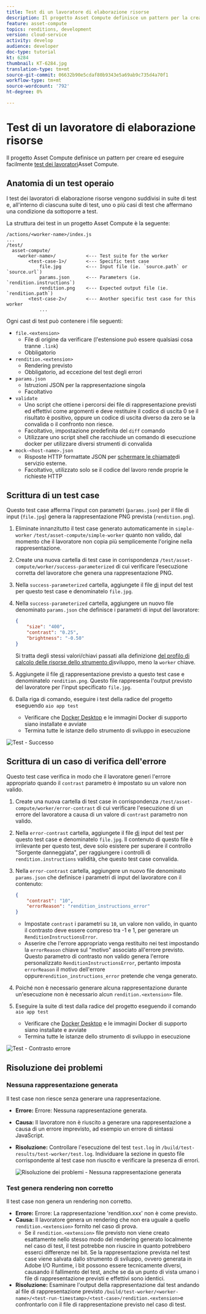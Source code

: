 ```yaml
---
title: Test di un lavoratore di elaborazione risorse
description: Il progetto Asset Compute definisce un pattern per la creazione e l’esecuzione di test dei lavoratori Asset Compute.
feature: asset-compute
topics: renditions, development
version: cloud-service
activity: develop
audience: developer
doc-type: tutorial
kt: 6284
thumbnail: KT-6284.jpg
translation-type: tm+mt
source-git-commit: 06632b90e5cdaf80b9343e5a69ab9c735d4a70f1
workflow-type: tm+mt
source-wordcount: '792'
ht-degree: 0%

---
```



# Test di un lavoratore di elaborazione risorse

Il progetto Asset Compute definisce un pattern per creare ed eseguire facilmente [test dei lavoratori](https://docs.adobe.com/content/help/en/asset-compute/using/extend/test-custom-application.html)Asset Compute.

## Anatomia di un test operaio

I test dei lavoratori di elaborazione risorse vengono suddivisi in suite di test e, all&#39;interno di ciascuna suite di test, uno o più casi di test che affermano una condizione da sottoporre a test.

La struttura dei test in un progetto Asset Compute è la seguente:

```
/actions/<worker-name>/index.js
...
/test/
  asset-compute/
    <worker-name>/           <--- Test suite for the worker
        <test-case-1>/       <--- Specific test case 
            file.jpg         <--- Input file (ie. `source.path` or `source.url`)
            params.json      <--- Parameters (ie. `rendition.instructions`)
            rendition.png    <--- Expected output file (ie. `rendition.path`)
        <test-case-2>/       <--- Another specific test case for this worker
            ...
```

Ogni cast di test può contenere i file seguenti:

+ `file.<extension>`
   + File di origine da verificare (l&#39;estensione può essere qualsiasi cosa tranne `.link`)
   + Obbligatorio
+ `rendition.<extension>`
   + Rendering previsto
   + Obbligatorio, ad eccezione del test degli errori
+ `params.json`
   + Istruzioni JSON per la rappresentazione singola
   + Facoltativo
+ `validate`
   + Uno script che ottiene i percorsi dei file di rappresentazione previsti ed effettivi come argomenti e deve restituire il codice di uscita 0 se il risultato è positivo, oppure un codice di uscita diverso da zero se la convalida o il confronto non riesce.
   + Facoltativo, impostazione predefinita del `diff` comando
   + Utilizzare uno script shell che racchiude un comando di esecuzione docker per utilizzare diversi strumenti di convalida
+ `mock-<host-name>.json`
   + Risposte HTTP formattate JSON per [schermare le chiamate](https://www.mock-server.com/mock_server/creating_expectations.html)di servizio esterne.
   + Facoltativo, utilizzato solo se il codice del lavoro rende proprie le richieste HTTP

## Scrittura di un test case

Questo test case afferma l&#39;input con parametri (`params.json`) per il file di input (`file.jpg`) genera la rappresentazione PNG prevista (`rendition.png`).

1. Eliminate innanzitutto il test case generato automaticamente in `simple-worker` `/test/asset-compute/simple-worker` quanto non valido, dal momento che il lavoratore non copia più semplicemente l&#39;origine nella rappresentazione.
1. Create una nuova cartella di test case in corrispondenza `/test/asset-compute/worker/success-parameterized` di cui verificare l’esecuzione corretta del lavoratore che genera una rappresentazione PNG.
1. Nella `success-parameterized` cartella, aggiungete il file [di](./assets/test/success-parameterized/file.jpg) input del test per questo test case e denominatelo `file.jpg`.
1. Nella `success-parameterized` cartella, aggiungere un nuovo file denominato `params.json` che definisce i parametri di input del lavoratore:

   ```json
   { 
       "size": "400",
       "contrast": "0.25",
       "brightness": "-0.50"
   }
   ```
   Si tratta degli stessi valori/chiavi passati alla definizione [del profilo di calcolo delle risorse dello strumento di](../develop/development-tool.md)sviluppo, meno la `worker` chiave.
1. Aggiungete il file [di](./assets/test/success-parameterized/rendition.png) rappresentazione previsto a questo test case e denominatelo `rendition.png`. Questo file rappresenta l&#39;output previsto del lavoratore per l&#39;input specificato `file.jpg`.
1. Dalla riga di comando, eseguire i test della radice del progetto eseguendo `aio app test`
   + Verificare che [Docker Desktop](../set-up/development-environment.md#docker) e le immagini Docker di supporto siano installate e avviate
   + Termina tutte le istanze dello strumento di sviluppo in esecuzione

![Test - Successo ](./assets/test/success-parameterized/result.png)

## Scrittura di un caso di verifica dell&#39;errore

Questo test case verifica in modo che il lavoratore generi l&#39;errore appropriato quando il `contrast` parametro è impostato su un valore non valido.

1. Create una nuova cartella di test case in corrispondenza `/test/asset-compute/worker/error-contrast` di cui verificare l&#39;esecuzione di un errore del lavoratore a causa di un valore di `contrast` parametro non valido.
1. Nella `error-contrast` cartella, aggiungete il file [di](./assets/test/error-contrast/file.jpg) input del test per questo test case e denominatelo `file.jpg`. Il contenuto di questo file è irrilevante per questo test, deve solo esistere per superare il controllo &quot;Sorgente danneggiata&quot;, per raggiungere i controlli di `rendition.instructions` validità, che questo test case convalida.
1. Nella `error-contrast` cartella, aggiungere un nuovo file denominato `params.json` che definisce i parametri di input del lavoratore con il contenuto:

   ```json
   {
       "contrast": "10",
       "errorReason": "rendition_instructions_error"
   }
   ```

   + Impostate `contrast` i parametri su `10`, un valore non valido, in quanto il contrasto deve essere compreso tra -1 e 1, per generare un `RenditionInstructionsError`.
   + Asserire che l&#39;errore appropriato venga restituito nei test impostando la `errorReason` chiave sul &quot;motivo&quot; associato all&#39;errore previsto. Questo parametro di contrasto non valido genera l&#39;errore [](../develop/worker.md#errors)personalizzato `RenditionInstructionsError`, pertanto imposta `errorReason` il motivo dell&#39;errore oppure`rendition_instructions_error` pretende che venga generato.

1. Poiché non è necessario generare alcuna rappresentazione durante un&#39;esecuzione non è necessario alcun `rendition.<extension>` file.
1. Eseguire la suite di test dalla radice del progetto eseguendo il comando `aio app test`
   + Verificare che [Docker Desktop](../set-up/development-environment.md#docker) e le immagini Docker di supporto siano installate e avviate
   + Termina tutte le istanze dello strumento di sviluppo in esecuzione

![Test - Contrasto errore](./assets/test/error-contrast/result.png)

## Risoluzione dei problemi

### Nessuna rappresentazione generata

Il test case non riesce senza generare una rappresentazione.

+ __Errore:__ Errore: Nessuna rappresentazione generata.
+ __Causa:__ Il lavoratore non è riuscito a generare una rappresentazione a causa di un errore imprevisto, ad esempio un errore di sintassi JavaScript.
+ __Risoluzione:__ Controllare l&#39;esecuzione del test `test.log` in `/build/test-results/test-worker/test.log`. Individuare la sezione in questo file corrispondente al test case non riuscito e verificare la presenza di errori.

   ![Risoluzione dei problemi - Nessuna rappresentazione generata](./assets/test/troubleshooting__no-rendition-generated.png)

### Test genera rendering non corretto

Il test case non genera un rendering non corretto.

+ __Errore:__ Errore: La rappresentazione &#39;rendition.xxx&#39; non è come previsto.
+ __Causa:__ Il lavoratore genera un rendering che non era uguale a quello `rendition.<extension>` fornito nel caso di prova.
   + Se il `rendition.<extension>` file previsto non viene creato esattamente nello stesso modo del rendering generato localmente nel caso di test, il test potrebbe non riuscire in quanto potrebbero esserci differenze nei bit. Se la rappresentazione prevista nel test case viene salvata dallo strumento di sviluppo, ovvero generata in Adobe I/O Runtime, i bit possono essere tecnicamente diversi, causando il fallimento del test, anche se da un punto di vista umano i file di rappresentazione previsti e effettivi sono identici.
+ __Risoluzione:__ Esaminare l&#39;output della rappresentazione dal test andando al file di rappresentazione previsto `/build/test-worker/<worker-name>/<test-run-timestamp>/<test-case>/rendition.<extension>`e confrontarlo con il file di rappresentazione previsto nel caso di test.
